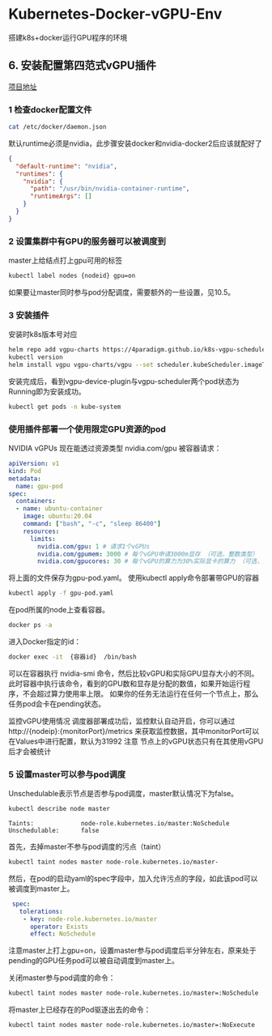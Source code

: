 # Kubernetes-Docker-vGPU-Env
搭建k8s+docker运行GPU程序的环境

## 6. 安装配置第四范式vGPU插件

[项目地址](https://github.com/4paradigm/k8s-vgpu-scheduler/blob/master/README_cn.md)

### 1 检查docker配置文件
```sh
cat /etc/docker/daemon.json
```

默认runtime必须是nvidia，此步骤安装docker和nvidia-docker2后应该就配好了

```json
{
  "default-runtime": "nvidia",
  "runtimes": {
    "nvidia": {
      "path": "/usr/bin/nvidia-container-runtime",
      "runtimeArgs": []
    }
  }
}
```

### 2 设置集群中有GPU的服务器可以被调度到

master上给结点打上gpu可用的标签

```sh
kubectl label nodes {nodeid} gpu=on
```

如果要让master同时参与pod分配调度，需要额外的一些设置，见10.5。

### 3 安装插件
安装时k8s版本号对应

```sh
helm repo add vgpu-charts https://4paradigm.github.io/k8s-vgpu-scheduler
kubectl version
helm install vgpu vgpu-charts/vgpu --set scheduler.kubeScheduler.imageTag=v1.23.6 -n kube-system
```

安装完成后，看到vgpu-device-plugin与vgpu-scheduler两个pod状态为Running即为安装成功。

```sh
kubectl get pods -n kube-system
```

### 使用插件部署一个使用限定GPU资源的pod

NVIDIA vGPUs 现在能透过资源类型 nvidia.com/gpu 被容器请求：

```yaml
apiVersion: v1
kind: Pod
metadata:
  name: gpu-pod
spec:
  containers:
  - name: ubuntu-container
    image: ubuntu:20.04
    command: ["bash", "-c", "sleep 86400"]
    resources:
      limits:
        nvidia.com/gpu: 1 # 请求1个vGPUs
        nvidia.com/gpumem: 3000 # 每个vGPU申请3000m显存 （可选，整数类型）
        nvidia.com/gpucores: 30 # 每个vGPU的算力为30%实际显卡的算力 （可选，整数类型）
```

将上面的文件保存为gpu-pod.yaml。
使用kubectl apply命令部署带GPU的容器
```sh
kubectl apply -f gpu-pod.yaml
```

在pod所属的node上查看容器。

```sh
docker ps -a
```

进入Docker指定的id：
```sh
docker exec -it  {容器id}  /bin/bash
```

可以在容器执行 nvidia-smi 命令，然后比较vGPU和实际GPU显存大小的不同。
此时容器中执行该命令，看到的GPU数和显存是分配的数值，如果开始运行程序，不会超过算力使用率上限。
如果你的任务无法运行在任何一个节点上，那么任务pod会卡在pending状态。

监控vGPU使用情况
调度器部署成功后，监控默认自动开启，你可以通过 http://{nodeip}:{monitorPort}/metrics
来获取监控数据，其中monitorPort可以在Values中进行配置，默认为31992
注意 节点上的vGPU状态只有在其使用vGPU后才会被统计

### 5 设置master可以参与pod调度
Unschedulable表示节点是否参与pod调度，master默认情况下为false。

```sh
kubectl describe node master
```
```
Taints:             node-role.kubernetes.io/master:NoSchedule
Unschedulable:      false
```

首先，去掉master不参与pod调度的污点（taint）
```sh
kubectl taint nodes master node-role.kubernetes.io/master-
```

然后，在pod的启动yaml的spec字段中，加入允许污点的字段，如此该pod可以被调度到master上。

```yaml
 spec:
   tolerations:
    - key: node-role.kubernetes.io/master
      operator: Exists
      effect: NoSchedule
```

注意master上打上gpu=on，设置master参与pod调度后半分钟左右，原来处于pending的GPU任务pod可以被自动调度到master上。

关闭master参与pod调度的命令：
```sh
kubectl taint nodes master node-role.kubernetes.io/master=:NoSchedule
```

将master上已经存在的Pod驱逐出去的命令：
```sh
kubectl taint nodes master node-role.kubernetes.io/master=:NoExecute
```

